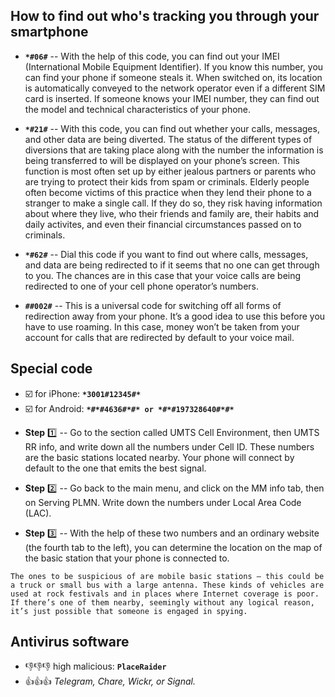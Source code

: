 ## How to find out who's tracking you through your smartphone 
+ **``` *#06# ```** -- With the help of this code, you can find out your IMEI (International Mobile Equipment Identifier). If you know this number, you can find your phone if someone steals it. When switched on, its location is automatically conveyed to the network operator even if a different SIM card is inserted. If someone knows your IMEI number, they can find out the model and technical characteristics of your phone.

+ **``` *#21# ```** -- With this code, you can find out whether your calls, messages, and other data are being diverted. The status of the different types of diversions that are taking place along with the number the information is being transferred to will be displayed on your phone’s screen. This function is most often set up by either jealous partners or parents who are trying to protect their kids from spam or criminals. Elderly people often become victims of this practice when they lend their phone to a stranger to make a single call. If they do so, they risk having information about where they live, who their friends and family are, their habits and daily activites, and even their financial circumstances passed on to criminals.

+ **``` *#62# ```** -- Dial this code if you want to find out where calls, messages, and data are being redirected to if it seems that no one can get through to you. The chances are in this case that your voice calls are being redirected to one of your cell phone operator’s numbers.

+ **``` ##002# ```** -- This is a universal code for switching off all forms of redirection away from your phone. It’s a good idea to use this before you have to use roaming. In this case, money won’t be taken from your account for calls that are redirected by default to your voice mail.

## Special code

- :ballot_box_with_check: for iPhone: **``` *3001#12345#* ```**
- :ballot_box_with_check: for Android: **``` *#*#4636#*#* or *#*#197328640#*#* ```**

+ **Step** :one: --  Go to the section called UMTS Cell Environment, then UMTS RR info, and write down all the numbers under Cell ID. These numbers are the basic stations located nearby. Your phone will connect by default to the one that emits the best signal.

+ **Step** :two: -- Go back to the main menu, and click on the MM info tab, then on Serving PLMN. Write down the numbers under Local Area Code (LAC).

+ **Step** :three: -- With the help of these two numbers and an ordinary website (the fourth tab to the left), you can determine the location on the map of the basic station that your phone is connected to.

``` The ones to be suspicious of are mobile basic stations — this could be a truck or small bus with a large antenna. These kinds of vehicles are used at rock festivals and in places where Internet coverage is poor. If there’s one of them nearby, seemingly without any logical reason, it’s just possible that someone is engaged in spying. ```

## Antivirus software 
-  👎👎👎 high malicious: **``` PlaceRaider ```**
-  👍👍👍  _Telegram, Chare, Wickr, or Signal._
